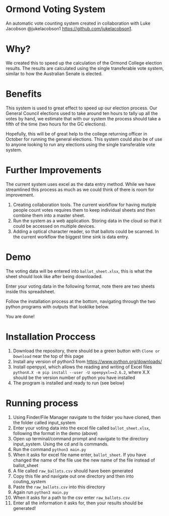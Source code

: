 # Ormond Voting System
An automatic vote counting system created in collaboration with Luke Jacobson @jukelacobson1 https://github.com/jukelacobson1. 

# Why?
We created this to speed up the calculation of the Ormond College election results. The results are calculated using the single transferable vote system, similar to how the Australian Senate is elected.

# Benefits
This system is used to great effect to speed up our election process. Our General Council elections used to take around ten hours to tally up all the votes by hand, we estimate that with our system the process should take a fifth of the time (two hours for the GC elections).

Hopefully, this will be of great help to the college returning officer in October for running the general elections. This system could also be of use to anyone looking to run any elections using the single transferable vote system.

# Further Improvements
The current system uses excel as the data entry method. While we have streamlined this process as much as we could think of there is room for improvement.
  1. Creating collaboration tools. The current workflow for having mutiple people count votes requires them to keep individual sheets and then combine them into a master sheet.
  2. Run the system as a web application. Storing data in the cloud so that it could be accessed on multiple devices.
  3. Adding a optical character reader, so that ballots could be scanned. In the current workflow the biggest time sink is data entry.

# Demo

The voting data will be entered into `ballot_sheet.xlsx`, this is what the sheet should look like after being downloaded.

Enter your voting data in the following format, note there are two sheets inside this spreadsheet.

Follow the installation process at the bottom, navigating through the two python programs with outputs that looklike below.

You are done!


# Installation Proccess

1. Download the repository, there should be a green button with `Clone or Download` near the top of this page
2. Install any version of python3 from https://www.python.org/downloads/
3. Install openpyxl, which allows the reading and writing of Excel files `pythonX.X -m pip install --user -U openpyxl==2.6.2`, where X.X should be the version number of python you have installed
4. The program is installed and ready to run (see below)

# Running process

1. Using Finder/File Manager navigate to the folder you have cloned, then the folder called input_system
2. Enter your voting data into the excel file called `ballot_sheet.xlsx`, following the format in the demo (above)
3. Open up terminal/command prompt and navigate to the directory input_system. Using the cd and ls commands.
4. Run the command `python3 main.py`
5. When it asks for excel file name enter, `ballot_sheet`. If you have changed the name of the file use the new name of the file instead of ballot_sheet
5. A file called `raw_ballots.csv` should have been generated
6. Copy this file and navigate out one directory and then into couting_system
7. Paste the `raw_ballots.csv` into this directory
8. Again run `python3 main.py`
9. When it asks for a path to the csv enter `raw_ballots.csv`
10. Enter all the information it asks for, then your results should be generated!

